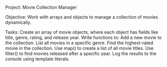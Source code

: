 Project: Movie Collection Manager

Objective: Work with arrays and objects to manage a collection of movies dynamically.

Tasks:
Create an array of movie objects, where each object has fields like title, genre, rating, and release year.
Write functions to:
Add a new movie to the collection.
List all movies in a specific genre.
Find the highest-rated movie in the collection.
Use map() to create a list of all movie titles.
Use filter() to find movies released after a specific year.
Log the results to the console using template literals.
